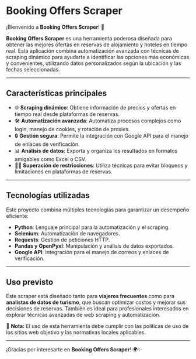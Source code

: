 # **Booking Offers Scraper**

¡Bienvenido a **Booking Offers Scraper**! 🎉

**Booking Offers Scraper** es una herramienta poderosa diseñada para obtener las mejores ofertas en reservas de alojamiento y hoteles en tiempo real. Esta aplicación combina automatización avanzada con técnicas de scraping dinámico para ayudarte a identificar las opciones más económicas y convenientes, utilizando datos personalizados según la ubicación y las fechas seleccionadas.

---

## **Características principales**
- 🌐 **Scraping dinámico**: Obtiene información de precios y ofertas en tiempo real desde plataformas de reservas.
- 🛠️ **Automatización avanzada**: Automatiza procesos complejos como login, manejo de cookies, y rotación de proxies.
- 🔒 **Gestión segura**: Permite la integración con Google API para el manejo de enlaces de verificación.
- 📊 **Análisis de datos**: Exporta y organiza los resultados en formatos amigables como Excel o CSV.
- 🕵️‍♂️ **Superación de restricciones**: Utiliza técnicas para evitar bloqueos y limitaciones en plataformas de reservas.

---

## **Tecnologías utilizadas**
Este proyecto combina múltiples tecnologías para garantizar un desempeño eficiente:
- **Python**: Lenguaje principal para la automatización y el scraping.
- **Selenium**: Automatización de navegadores.
- **Requests**: Gestión de peticiones HTTP.
- **Pandas y OpenPyxl**: Manipulación y análisis de datos exportados.
- **Google API**: Integración para el manejo de correos y enlaces de verificación.

---

## **Uso previsto**
Este scraper está diseñado tanto para **viajeros frecuentes** como para **analistas de datos de turismo**, que buscan optimizar costos y mejorar sus decisiones de reservas. También es ideal para profesionales interesados en explorar técnicas avanzadas de web scraping y automatización.

🚨 **Nota:** El uso de esta herramienta debe cumplir con las políticas de uso de los sitios web objetivo y las normativas locales aplicables.

---

¡Gracias por interesarte en **Booking Offers Scraper**! 🌍✨
